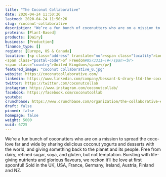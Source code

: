```yaml
---
title: "The Coconut Collaborative"
date: 2020-04-24 11:50:26
lastmod: 2020-04-24 11:50:26
slug: /coconut-collaborative
description: "We’re a fun bunch of coconutters who are on a mission to spread the coco-love far and wide by sharing delicious coconut yogurts and desserts with the world, and giving something back to the planet and its people. Free from dairy, refined sugar, soya, and gluten, but not temptation. Bursting with life-giving nutrients and glorious flavours, we reckon it’ll be love at first spoonful! Sold in the UK, USA, France, Germany, Ireland, Austria, Finland and NZ."
proteins: [Plant-Based]
products: [Dairy]
business: [Production]
finance_type: []
regions: [Europe, US & Canada]
location: [<p class="address" translate="no"><span class="locality">London</span><br>
<span class="postal-code">of Freedom#8573311~!#</span><br>
<span class="country">United Kingdom</span></p>]
featured_image: "coconut collaborative_0.jpg"
website: https://coconutcollaborative.com/
linkedin: https://www.linkedin.com/company/bessant-&-drury-ltd-the-coconut-collaborative-
twitter: https://twitter.com/coconutcollab
instagram: https://www.instagram.com/coconutcollab/
facebook: https://facebook.com/coconutcollab
youtube: 
crunchbase: https://www.crunchbase.com/organization/the-collaborative-eef7
draft: false
pinned: false
homepage: false
weight: 5000
uuid: 6725
---
```

We’re a fun bunch of coconutters who are on a mission to spread the coco-love far and wide by sharing delicious coconut yogurts and desserts with the world, and giving something back to the planet and its people. Free from dairy, refined sugar, soya, and gluten, but not temptation. Bursting with life-giving nutrients and glorious flavours, we reckon it’ll be love at first spoonful! Sold in the UK, USA, France, Germany, Ireland, Austria, Finland and NZ.

